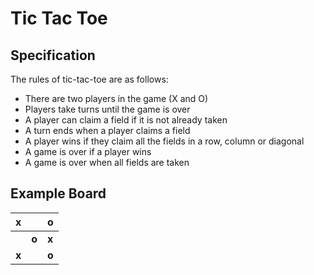 # Tic Tac Toe

## Specification

The rules of tic-tac-toe are as follows:

- There are two players in the game (X and O)
- Players take turns until the game is over
- A player can claim a field if it is not already taken
- A turn ends when a player claims a field
- A player wins if they claim all the fields in a row, column or diagonal
- A game is over if a player wins
- A game is over when all fields are taken

## Example Board


|  x |   |  **o** |
|---|---|---|
|   | **o**  |  **x** |
|  **x** |   | **o**  ||
